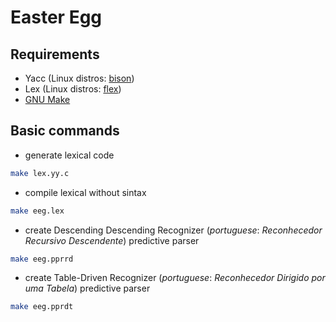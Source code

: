 # Easter Egg

## Requirements

* Yacc (Linux distros: [bison](https://www.gnu.org/software/bison/))
* Lex (Linux distros: [flex](https://github.com/westes/flex/))
* [GNU Make](https://www.gnu.org/software/make/)

## Basic commands

* generate lexical code

```bash
make lex.yy.c
```

* compile lexical without sintax

```bash
make eeg.lex
```

* create Descending Descending Recognizer (_portuguese_: _Reconhecedor Recursivo Descendente_) predictive parser

```bash
make eeg.pprrd
```

* create Table-Driven Recognizer (_portuguese_: _Reconhecedor Dirigido por uma Tabela_) predictive parser

```bash
make eeg.pprdt
```
